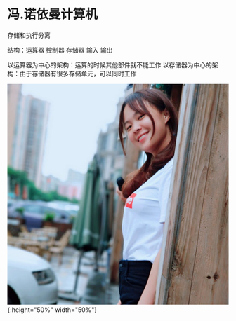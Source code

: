 ﻿
# 冯.诺依曼计算机

存储和执行分离

结构：运算器 控制器 存储器 输入 输出

以运算器为中心的架构：运算的时候其他部件就不能工作
以存储器为中心的架构：由于存储器有很多存储单元，可以同时工作

![like](../images/123.jpg){:height="50%" width="50%"}

